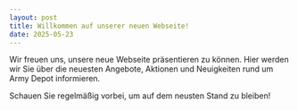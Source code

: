```yaml
---
layout: post
title: Willkommen auf unserer neuen Webseite!
date: 2025-05-23
---
```


Wir freuen uns, unsere neue Webseite präsentieren zu können. Hier werden wir Sie über die neuesten Angebote, Aktionen und Neuigkeiten rund um Army Depot informieren.

Schauen Sie regelmäßig vorbei, um auf dem neusten Stand zu bleiben!
